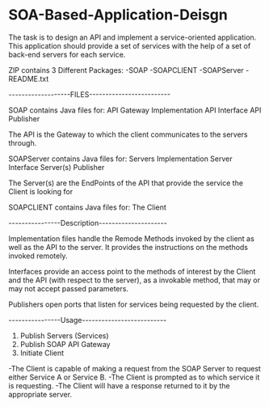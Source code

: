 # SOA-Based-Application-Deisgn
The task is to design an API and implement a service-oriented application. This application should provide a set of services with the help  of  a  set  of  back-end  servers  for  each  service. 

ZIP contains 3 Different Packages:
-SOAP
-SOAPCLIENT
-SOAPServer
-README.txt

-------------------FILES-------------------------

SOAP contains Java files for:
API Gateway Implementation 
API Interface
API Publisher

The API is the Gateway to which the client communicates to the servers through.

SOAPServer contains Java files for:
Servers Implementation
Server Interface
Server(s) Publisher

The Server(s) are the EndPoints of the API that provide the service the Client is looking for

SOAPCLIENT contains Java files for: 
The Client

----------------Description---------------------

Implementation files handle the Remode Methods invoked by the client as well as the API to the server.
It provides the instructions on the methods invoked remotely. 

Interfaces provide an access point to the methods of interest by the Client and the API (with respect to the server), as a invokable method, that may or may not accept passed parameters.

Publishers open ports that listen for services being requested by the client.

----------------Usage--------------------------

1. Publish Servers (Services)
2. Publish SOAP API Gateway
3. Initiate Client

-The Client is capable of making a request from the SOAP Server to request either Service A or Service B.
-The Client is prompted as to which service it is requesting.
-The Client will have a response returned to it by the appropriate server.

